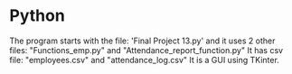 # Python
The program starts with the file: 'Final Project 13.py' and it uses 2 other files: "Functions_emp.py" and "Attendance_report_function.py"
It has csv file: "employees.csv" and "attendance_log.csv"
It is a GUI using TKinter.
